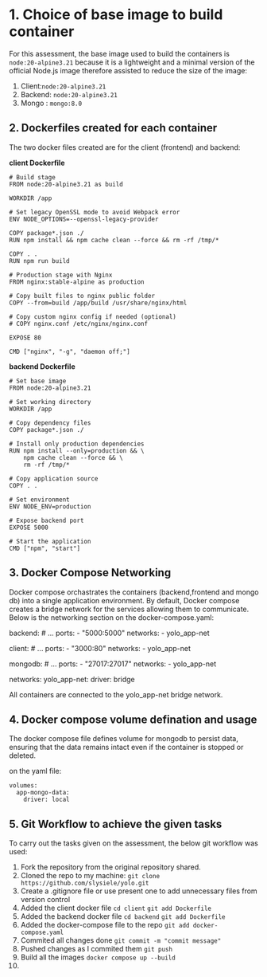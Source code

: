 # 1. Choice of base image to build container

For this assessment, the base image used to build the containers is `node:20-alpine3.21` because it is a lightweight and a minimal version of the official Node.js image therefore assisted to reduce the size of the image:
 
 1. Client:`node:20-alpine3.21`
 2. Backend: `node:20-alpine3.21`
 3. Mongo : `mongo:8.0`

## 2. Dockerfiles created for each container

The two docker files created are for the client (frontend) and backend:

**client Dockerfile**

```
# Build stage
FROM node:20-alpine3.21 as build

WORKDIR /app

# Set legacy OpenSSL mode to avoid Webpack error
ENV NODE_OPTIONS=--openssl-legacy-provider

COPY package*.json ./
RUN npm install && npm cache clean --force && rm -rf /tmp/*

COPY . .
RUN npm run build

# Production stage with Nginx
FROM nginx:stable-alpine as production

# Copy built files to nginx public folder
COPY --from=build /app/build /usr/share/nginx/html

# Copy custom nginx config if needed (optional)
# COPY nginx.conf /etc/nginx/nginx.conf

EXPOSE 80

CMD ["nginx", "-g", "daemon off;"]

```

**backend Dockerfile**

```
# Set base image
FROM node:20-alpine3.21

# Set working directory
WORKDIR /app

# Copy dependency files
COPY package*.json ./

# Install only production dependencies
RUN npm install --only=production && \
    npm cache clean --force && \
    rm -rf /tmp/*

# Copy application source
COPY . .

# Set environment
ENV NODE_ENV=production

# Expose backend port
EXPOSE 5000

# Start the application
CMD ["npm", "start"]

```

## 3. Docker Compose Networking
Docker compose orchastrates the containers (backend,frontend and mongo db) into a single application environment. By default, Docker compose creates a bridge network for the services allowing them to communicate. Below is the networking section on the docker-compose.yaml:

backend:
    # ...
    ports:
      - "5000:5000"
    networks:
      - yolo_app-net

  client:
    # ...
    ports:
      - "3000:80"
    networks:
      - yolo_app-net
  
  mongodb:
    # ...
    ports:
      - "27017:27017"
    networks:
      - yolo_app-net

  networks:
    yolo_app-net:
      driver: bridge

All containers are connected to the yolo_app-net bridge network.

## 4. Docker compose volume defination and usage
The docker compose file defines volume for mongodb to persist data, ensuring that the data remains intact even if the container is stopped or deleted.

on the yaml file:

```
volumes:
  app-mongo-data:
    driver: local

```

## 5. Git Workflow to achieve the given tasks

To carry out the tasks given on the assessment, the below git workflow was used:

1. Fork the repository from the original repository shared.
2. Cloned the repo to my machine: `git clone https://github.com/slysiele/yolo.git`
3. Create a .gitignore file or use present one to add unnecessary files from version control
4. Added the client docker file
   `cd client`
   `git add Dockerfile`
5. Added the backend docker file
   `cd backend`
   `git add Dockerfile`
6. Added the docker-compose file to the repo
   `git add docker-compose.yaml`
7. Commited all changes done
   `git commit -m "commit message"`
8. Pushed changes as I commited them
   `git push`
9. Build all the images
   `docker compose up --build`
10. 

